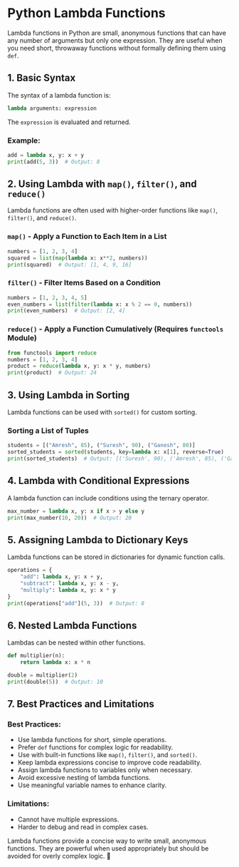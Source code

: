 # Python Lambda Functions

Lambda functions in Python are small, anonymous functions that can have any number of arguments but only one expression. They are useful when you need short, throwaway functions without formally defining them using `def`.

## 1. Basic Syntax
The syntax of a lambda function is:
```python
lambda arguments: expression
```
The `expression` is evaluated and returned.

### Example:
```python
add = lambda x, y: x + y
print(add(5, 3))  # Output: 8
```

## 2. Using Lambda with `map()`, `filter()`, and `reduce()`
Lambda functions are often used with higher-order functions like `map()`, `filter()`, and `reduce()`.

### `map()` - Apply a Function to Each Item in a List
```python
numbers = [1, 2, 3, 4]
squared = list(map(lambda x: x**2, numbers))
print(squared)  # Output: [1, 4, 9, 16]
```

### `filter()` - Filter Items Based on a Condition
```python
numbers = [1, 2, 3, 4, 5]
even_numbers = list(filter(lambda x: x % 2 == 0, numbers))
print(even_numbers)  # Output: [2, 4]
```

### `reduce()` - Apply a Function Cumulatively (Requires `functools` Module)
```python
from functools import reduce
numbers = [1, 2, 3, 4]
product = reduce(lambda x, y: x * y, numbers)
print(product)  # Output: 24
```

## 3. Using Lambda in Sorting
Lambda functions can be used with `sorted()` for custom sorting.

### Sorting a List of Tuples
```python
students = [("Amresh", 85), ("Suresh", 90), ("Ganesh", 80)]
sorted_students = sorted(students, key=lambda x: x[1], reverse=True)
print(sorted_students)  # Output: [('Suresh', 90), ('Amresh', 85), ('Ganesh', 80)]
```

## 4. Lambda with Conditional Expressions
A lambda function can include conditions using the ternary operator.
```python
max_number = lambda x, y: x if x > y else y
print(max_number(10, 20))  # Output: 20
```

## 5. Assigning Lambda to Dictionary Keys
Lambda functions can be stored in dictionaries for dynamic function calls.
```python
operations = {
    "add": lambda x, y: x + y,
    "subtract": lambda x, y: x - y,
    "multiply": lambda x, y: x * y
}
print(operations["add"](5, 3))  # Output: 8
```

## 6. Nested Lambda Functions
Lambdas can be nested within other functions.
```python
def multiplier(n):
    return lambda x: x * n

double = multiplier(2)
print(double(5))  # Output: 10
```

## 7. Best Practices and Limitations
### Best Practices:
- Use lambda functions for short, simple operations.
- Prefer `def` functions for complex logic for readability.
- Use with built-in functions like `map()`, `filter()`, and `sorted()`.
- Keep lambda expressions concise to improve code readability.
- Assign lambda functions to variables only when necessary.
- Avoid excessive nesting of lambda functions.
- Use meaningful variable names to enhance clarity.

### Limitations:
- Cannot have multiple expressions.
- Harder to debug and read in complex cases.

Lambda functions provide a concise way to write small, anonymous functions. They are powerful when used appropriately but should be avoided for overly complex logic. 🚀
